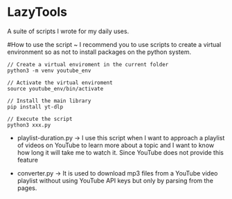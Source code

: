 # LazyTools
A suite of scripts I wrote for my daily uses.

#How to use the script
   ~ I recommend you to use scripts to create a virtual environment so as not to install packages on the python system.
    
    // Create a virtual enviroment in the current folder
    python3 -m venv youtube_env

    // Activate the virtual enviroment
    source youtube_env/bin/activate

    // Install the main library 
    pip install yt-dlp

    // Execute the script 
    python3 xxx.py




- playlist-duration.py -> I use this script when I want to approach a playlist of videos on YouTube to learn more about a topic and I want to know how long it will take me to watch it. Since YouTube does not provide this feature

- converter.py -> It is used to download mp3 files from a YouTube video playlist without using YouTube API keys but only by parsing from the pages.
